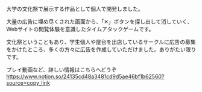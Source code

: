大学の文化祭で展示する作品として個人で開発しました。

大量の広告に埋め尽くされた画面から、「✕」ボタンを探し出して消していく、Webサイトの閲覧体験を意識したタイムアタックゲームです。

文化祭ということもあり、学生個人や屋台を出店しているサークルに広告の募集をかけたところ、多くの方々に広告を作成していただけました。ありがたい限りです。

プレイ動画など、詳しい情報はこちらへどうぞ
https://www.notion.so/24135cd48a3481cd9d5ae46bf1b62560?source=copy_link
